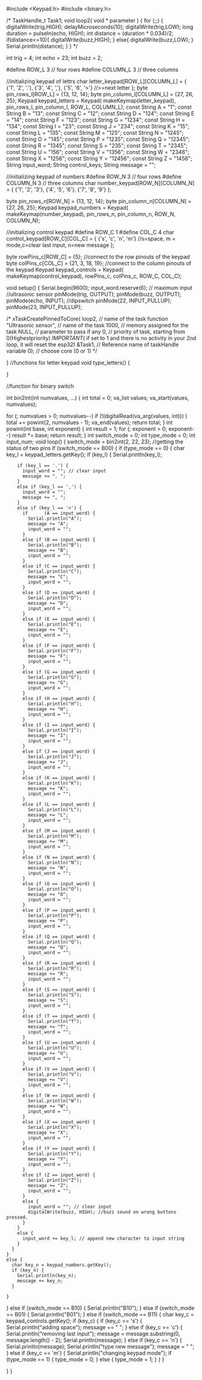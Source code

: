 
#include <Keypad.h>
#include <binary.h>

/*
  TaskHandle_t Task1;
  void loop2( void * parameter )
  {
  for (;;) {
      digitalWrite(trig,HIGH);
      delayMicroseconds(10);
      digitalWrite(trig,LOW);
      long duration = pulseIn(echo, HIGH);
      int distance = (duration * 0.034)/2;
      if(distance<=10){
        digitalWrite(buzz,HIGH);
      }
      else{
        digitalWrite(buzz,LOW);
      }
       Serial.println(distance);
  }
  }
*/

int trig = 4;
int echo = 23;
int buzz = 2;

#define ROW_L     3 // four rows
#define COLUMN_L  3 // three columns

//initializing keypad of lettrs
char letter_keypad[ROW_L][COLUMN_L] = {
  {'1', '2', '.'},
  {'3', '4', ','},
  {'5', '6', '>'}
  //>=next letter
};
byte pin_rows_l[ROW_L] = {13, 12, 14};
byte pin_column_l[COLUMN_L] = {27, 26, 25};
Keypad keypad_letters = Keypad( makeKeymap(letter_keypad), pin_rows_l, pin_column_l, ROW_L, COLUMN_L);
const String A = "1";
const String B = "13";
const String C = "12";
const String D = "124";
const String E = "14";
const String F = "123";
const String G = "1234";
const String H = "134";
const String I = "23";
const String J = "234";
const String K = "15";
const String L = "135";
const String M = "125";
const String N = "1245";
const String O = "145";
const String P = "1235";
const String Q = "12345";
const String R = "1345";
const String S = "235";
const String T = "2345";
const String U = "156";
const String V = "1356";
const String W = "2346";
const String X = "1256";
const String Y = "12456";
const String Z = "1456";
String input_word;
String control_keys;
String message = "";

//initializing keypad of numbers
#define ROW_N     3 // four rows
#define COLUMN_N  3 // three columns
char number_keypad[ROW_N][COLUMN_N] = {
  {'1', '2', '3'},
  {'4', '5', '6'},
  {'7', '8', '9'}
};

byte pin_rows_n[ROW_N] = {13, 12, 14};
byte pin_column_n[COLUMN_N] = {27, 26, 25};
Keypad keypad_numbers = Keypad( makeKeymap(number_keypad), pin_rows_n, pin_column_n, ROW_N, COLUMN_N);

//initializing control keypad
#define ROW_C  1
#define COL_C  4
char control_keypad[ROW_C][COL_C] = {
  {'s', 'c', 'n', 'm'}
  //s=space, m = mode,c=clear last input, n=new message
};

byte rowPins_c[ROW_C] = {5}; //connect to the row pinouts of the keypad
byte colPins_c[COL_C] = {21, 3, 18, 19}; //connect to the column pinouts of the keypad
Keypad keypad_controls = Keypad( makeKeymap(control_keypad), rowPins_c, colPins_c, ROW_C, COL_C);

void setup() {
  Serial.begin(9600);
  input_word.reserve(6); // maximum input
  //ultrasonic sensor
  pinMode(trig, OUTPUT);
  pinMode(buzz, OUTPUT);
  pinMode(echo, INPUT);
  //dipswitch
  pinMode(22, INPUT_PULLUP);
  pinMode(23, INPUT_PULLUP);

  /*
    xTaskCreatePinnedToCore(
    loop2,          // name of the task function
    "Ultrasonic sensor",  // name of the task
    1000,           // memory assigned for the task
    NULL,           // parameter to pass if any
    0,              // priority of task, starting from 0(Highestpriority) *IMPORTANT*( if set to 1 and there is no activity in your 2nd loop, it will reset the esp32)
    &Task1,         // Reference name of taskHandle variable
    0);             // choose core (0 or 1)
  */

}
//functions for letter keypad
void type_letters() {

}

//function for binary switch

int bin2int(int numvalues, ...)
{
  int total = 0;
  va_list values;
  va_start(values, numvalues);

  for (; numvalues > 0; numvalues--)
    if (!(digitalRead(va_arg(values, int))) )
      total += powint(2, numvalues - 1);
  va_end(values);
  return total;
}
int powint(int base, int exponent)
{
  int result = 1;
  for (; exponent > 0; exponent--)
    result *= base;
  return result;
}
int switch_mode = 0;
int type_mode = 0;
int input_num;
void loop() {
  switch_mode = bin2int(2, 22, 23); //getting the status of two pins
  if (switch_mode == B00) {
    if (type_mode == 0) {
      char key_l = keypad_letters.getKey();
      if (key_l) {
        Serial.println(key_l);

        if (key_l == '.') {
          input_word = ""; // clear input
          message += ". ";
        }
        else if (key_l == ',') {
          input_word = "";
          message += ", ";
        }
        else if (key_l == '>') {
          if      (A == input_word) {
            Serial.println("A");
            message += "A";
            input_word = "";
          }
          else if (B == input_word) {
            Serial.println("B");
            message += "B";
            input_word = "";
          }
          else if (C == input_word) {
            Serial.println("C");
            message += "C";
            input_word = "";
          }
          else if (D == input_word) {
            Serial.println("D");
            message += "D";
            input_word = "";
          }
          else if (E == input_word) {
            Serial.println("E");
            message += "E";
            input_word = "";
          }
          else if (F == input_word) {
            Serial.println("F");
            message += "F";
            input_word = "";
          }
          else if (G == input_word) {
            Serial.println("G");
            message += "G";
            input_word = "";
          }
          else if (H == input_word) {
            Serial.println("H");
            message += "H";
            input_word = "";
          }
          else if (I == input_word) {
            Serial.println("I");
            message += "I";
            input_word = "";
          }
          else if (J == input_word) {
            Serial.println("J");
            message += "J";
            input_word = "";
          }
          else if (K == input_word) {
            Serial.println("K");
            message += "K";
            input_word = "";
          }
          else if (L == input_word) {
            Serial.println("L");
            message += "L";
            input_word = "";
          }
          else if (M == input_word) {
            Serial.println("M");
            message += "M";
            input_word = "";
          }
          else if (N == input_word) {
            Serial.println("N");
            message += "N";
            input_word = "";
          }
          else if (O == input_word) {
            Serial.println("O");
            message += "O";
            input_word = "";
          }
          else if (P == input_word) {
            Serial.println("P");
            message += "P";
            input_word = "";
          }
          else if (Q == input_word) {
            Serial.println("Q");
            message += "Q";
            input_word = "";
          }
          else if (R == input_word) {
            Serial.println("R");
            message += "R";
            input_word = "";
          }
          else if (S == input_word) {
            Serial.println("S");
            message += "S";
            input_word = "";
          }
          else if (T == input_word) {
            Serial.println("T");
            message += "T";
            input_word = "";
          }
          else if (U == input_word) {
            Serial.println("U");
            message += "U";
            input_word = "";
          }
          else if (V == input_word) {
            Serial.println("V");
            message += "V";
            input_word = "";
          }
          else if (W == input_word) {
            Serial.println("W");
            message += "W";
            input_word = "";
          }
          else if (X == input_word) {
            Serial.println("X");
            message += "X";
            input_word = "";
          }
          else if (Y == input_word) {
            Serial.println("Y");
            message += "Y";
            input_word = "";
          }
          else if (Z == input_word) {
            Serial.println("Z");
            message += "Z";
            input_word = "";
          }
          else {
            input_word = ""; // clear input
            digitalWrite(buzz, HIGH); //buzz sound on wrong buttons pressed.
          }
        }
        else {
          input_word += key_l; // append new character to input string
        }
      }
    }
    else {
      char key_n = keypad_numbers.getKey();
      if (key_n) {
        Serial.println(key_n);
        message += key_n;
      }

    }
  }
  else if (switch_mode == B10) {
    Serial.println("B10");
  }
  else if (switch_mode == B01) {
    Serial.println("B01");
  }
  else if (switch_mode == B11) {
    char key_c = keypad_controls.getKey();
    if (key_c) {
      if (key_c == 's') {
        Serial.println("adding space");
        message += " ";
      }
      else if (key_c == 'c') {
        Serial.println("removing last input");
        message = message.substring(0, message.length() - 2);
        Serial.println(message);
      }
      else if (key_c == 'n') {
        Serial.println(message);
        Serial.println("type new message");
        message = " ";
      }
      else if (key_c == 'm') {
        Serial.println("changing keypad mode");
        if (type_mode == 1) {
          type_mode = 0;
        }
        else {
          type_mode = 1;
        }
      }
    }

  }
}
